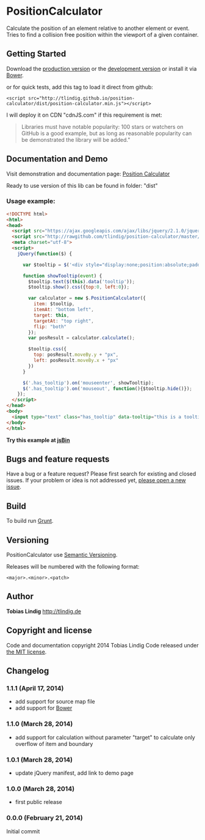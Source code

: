 # PositionCalculator

Calculate the position of an element relative to another element or event. Tries to find a collision free position within the viewport of a given container.


## Getting Started
Download the [production version][min] or the [development version][max] or install it via [Bower][bower].

[min]: https://raw.github.com/tlindig/position-calculator/master/dist/position-calculator.min.js
[max]: https://raw.github.com/tlindig/position-calculator/master/dist/position-calculator.js
[bower]: http://http://bower.io/

or for quick tests, add this tag to load it direct from github:

`<script src="http://tlindig.github.io/position-calculator/dist/position-calculator.min.js"></script>`


I will deploy it on CDN "cdnJS.com" if this requirement is met:

> Libraries must have notable popularity: 100 stars or watchers on GitHub is a good example, but
> as long as reasonable popularity can be demonstrated the library will be added."

## Documentation and Demo

Visit demonstration and documentation page: <a href="http://tlindig.github.io/position-calculator/">Position Calculator</a>

Ready to use version of this lib can be found in folder: "dist"


### Usage example:

```html
<!DOCTYPE html>
<html>
<head>
  <script src="https://ajax.googleapis.com/ajax/libs/jquery/2.1.0/jquery.min.js"></script>
  <script src="http://rawgithub.com/tlindig/position-calculator/master/dist/position-calculator.min.js"></script>
  <meta charset="utf-8">
  <script>
    jQuery(function($) {

      var $tooltip = $('<div style="display:none;position:absolute;padding:10px;background:rgba(0,0,0,0.5);"></div>').appendTo(document.body);

      function showTooltip(event) {
        $tooltip.text($(this).data('tooltip'));
        $tooltip.show().css({top:0, left:0});

        var calculator = new $.PositionCalculator({
          item: $tooltip,
          itemAt: "bottom left",
          target: this,
          targetAt: "top right",
          flip: "both"
        });
        var posResult = calculator.calculate();

        $tooltip.css({
          top: posResult.moveBy.y + "px",
          left: posResult.moveBy.x + "px"
        })
      }

      $('.has_tooltip').on('mouseenter', showTooltip);
      $('.has_tooltip').on('mouseout', function(){$tooltip.hide()});
    });
  </script>
</head>
<body>
  <input type="text" class="has_tooltip" data-tooltip="this is a tooltip" value="hover me"/>
</body>
</html>
```

<b>Try this example at [jsBin](http://jsbin.com/sifec/1/edit)</b>


## Bugs and feature requests

Have a bug or a feature request? Please first search for existing and closed issues. If your problem or idea is not addressed yet, [please open a new issue](https://github.com/tlindig/position-calculator/issues/new).


## Build

To build run [Grunt](http://gruntjs.com/).


## Versioning

PositionCalculator use [Semantic Versioning](http://semver.org/).

Releases will be numbered with the following format:

`<major>.<minor>.<patch>`


## Author

**Tobias Lindig** <http://tlindig.de>


## Copyright and license

Code and documentation copyright 2014 Tobias Lindig
Code released under [the MIT license](LICENSE).

## Changelog

### 1.1.1 (April 17, 2014)

* add support for source map file
* add support for [Bower][bower]

### 1.1.0 (March 28, 2014)

* add support for calculation without parameter "target" to calculate only overflow of item and boundary

### 1.0.1 (March 28, 2014)

* update jQuery manifest, add link to demo page

### 1.0.0 (March 28, 2014)

* first public release

### 0.0.0 (February 21, 2014)

Initial commit
